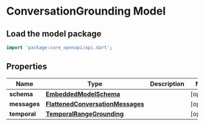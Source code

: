 # ConversationGrounding Model

## Load the model package
```dart
import 'package:core_openapi/api.dart';
```

## Properties
Name | Type | Description | Notes
------------ | ------------- | ------------- | -------------
**schema** | [**EmbeddedModelSchema**](EmbeddedModelSchema) |  | [optional] 
**messages** | [**FlattenedConversationMessages**](FlattenedConversationMessages) |  | [optional] 
**temporal** | [**TemporalRangeGrounding**](TemporalRangeGrounding) |  | [optional] 




